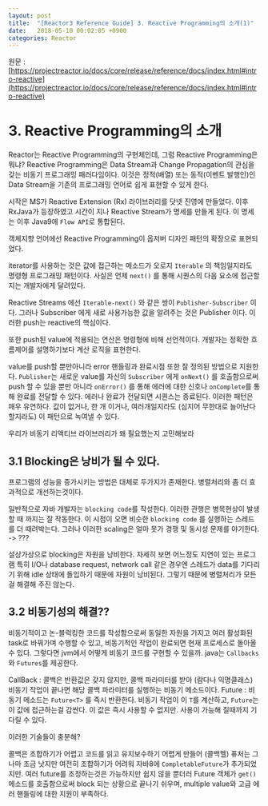 ```yaml
---
layout: post
title:  "[Reactor3 Reference Guide] 3. Reactive Programming의 소개(1)"
date:   2018-05-10 00:02:05 +0900
categories: Reactor
---
```


원문 : [https://projectreactor.io/docs/core/release/reference/docs/index.html#intro-reactive](https://projectreactor.io/docs/core/release/reference/docs/index.html#intro-reactive)

# 3. Reactive Programming의 소개
Reactor는 Reactive Programming의 구현체인데, 그럼 Reactive Programming은 뭐냐?
Reactive Programming은 Data Stream과 Change Propagation의 관심을 갖는 비동기 프로그래밍 패러다임이다.
이것은 정적(배열) 또는 동적(이벤트 발행인)인 Data Stream을 기존의 프로그래밍 언어로 쉽게 표현할 수 있게 한다.

시작은 MS가 Reactive Extension (Rx) 라이브러리를 닷넷 진영에 만들었다. 이후 RxJava가 등장하였고 시간이 지나 Reactive Stream가 명세를 만들게 된다. 이 명세는 이후 Java9에 `Flow API`로 통합된다.

객체지향 언어에선 Reactive Programming이 옵저버 디자인 패턴의 확장으로 표현되었다.

iterator를 사용하는 것은 값에 접근하는 메소드가 오로지 `Iterable` 의 책임일지라도 명령형 프로그래밍 패턴이다. 사실은 언제 `next()` 를 통해 시퀀스의 다음 요소에 접근할지는 개발자에게 달려있다.

Reactive Streams 에선 `Iterable-next()` 와 같은 쌍이 `Publisher-Subscriber` 이다. 그러나 Subscriber 에게 새로 사용가능한 값을 알려주는 것은 Publisher 이다. 이러한 push는 reactive의 핵심이다.

또한 push된 value에 적용되는 연산은 명령형에 비해 선언적이다. 개발자는 정확한 흐름제어를 설명하기보다 계산 로직을 표현한다.

value를 push할 뿐만아니라 error 핸들링과 완료시점 또한 잘 정의된 방법으로 지원한다.
`Publisher`는 새로운 value를 자신의 `Subscriber` 에게 `onNext()` 를 호출함으로써 push 할 수 있을 뿐만 아니라 `onError()` 를 통해 에러에 대한 신호나 `onComplete`를 통해 완료를 전달할 수 있다. 에러나 완료가 전달되면 시퀀스는 종료된다. 이러한 패턴은 매우 유연하다. 값이 없거나, 한 개 이거나, 여러개일지라도 (심지어 무한대로 늘어난다 할지라도) 이 패턴으로 녹여낼 수 있다.

우리가 비동기 리액티브 라이브러리가 왜 필요했는지 고민해보라

## 3.1 Blocking은 낭비가 될 수 있다.
프로그램의 성능을 증가시키는 방법은 대체로 두가지가 존재한다. 병렬처리와 좀 더 효과적으로 개선하는것이다.

일반적으로 자바 개발자는 `blocking code`를 작성한다. 이러한 관행은 병목현상이 발생할 때 까지는 잘 작동한다. 이 시점이 오면 비슷한 `blocking code` 를 실행하는 스레드를 더 때려박는다. 그러나 이러한 scaling은 얼마 못가 경쟁 및 동시성 문제를 야기한다. -> ???

설상가상으로 blocking은 자원을 낭비한다. 자세히 보면 어느정도 지연이 있는 프로그램 특히 I/O나 database request, network call 같은 경우엔 스레드가 data를 기다리기 위해 idle 상태에 돌입하기 때문에 자원이 낭비된다. 그렇기 때문에 병렬처리가 모든걸 해결해 주진 않는다.

## 3.2 비동기성의 해결??
비동기적이고 논-블럭킹한 코드를 작성함으로써 동일한 자원을 가지고 여러 활성화된 task로 바꿔가며 수행할 수 있고, 비동기적인 작업이 완료되면 현재 프로세스로 돌아올 수 있다.
그렇다면 jvm에서 어떻게 비동기 코드를 구현할 수 있을까. java는 `Callbacks` 와 `Futures`를 제공한다.

CallBack : 콜백은 반환값은 갖지 않지만, 콜백 파라미터를 받아 (람다나 익명클래스) 비동기 작업이 끝나면 해당 콜백 파라미터를 실행하는 비동기 메소드이다.
Future : 비동기 메소드는 `Future<T>` 를 즉시 반환한다. 비동기 작업이 이 `T`를 계산하고, `Future`는 이 값에 접근하는걸 감싼다. 이 값은 즉시 사용할 수 없지만. 사용이 가능해 질때까지
기다릴 수 있다.

이러한 기술들이 충분해?

콜백은 조합하기가 어렵고 코드를 읽고 유지보수하기 어렵게 만들어 (콜백헬)
퓨처는 그나마 조금 낫지만 여전히 조합하기가 어려워 자바8에 `CompletableFuture`가 추가되었지만. 여러 future를 조정하는것은 가능하지만 쉽지 않을 뿐더러 Future 객체가 `get()` 메소드를 호출함으로써 block 되는 상황으로 끝나기 쉬우며, multiple value와 고급 에러 핸들링에 대한 지원이 부족하다.
